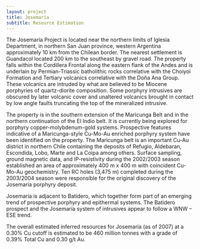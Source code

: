 ```yaml
---
layout: project
title: Josemaría
subtitle: Resource Estimation
---
```


The Josemaría Project is located near the northern limits of Iglesia
Department, in northern San Juan province, western Argentina
approximately 10 km from the Chilean border. The nearest settlement is
Guandacol located 200 km to the southeast by gravel road. The property
falls within the Cordillera Frontal along the eastern flank of the Andes
and is underlain by Permian-Triassic batholithic rocks correlative with
the Choiyoi Formation and Tertiary volcanics correlative with the Doña
Ana Group. These volcanics are intruded by what are believed to be
Miocene porphyries of quartz-diorite composition. Some porphyry
intrusives are obscured by later volcanic cover and unaltered volcanics
brought in contact by low angle faults truncating the top of the
mineralized intrusive.

The property is in the southern extension of the Maricunga Belt and in
the northern continuation of the El Indio belt. It is currently being
explored for porphyry copper-molybdenum-gold systems. Prospective
features indicative of a Maricunga-style Cu-Mo-Au enriched porphyry
system have been identified on the property. The Maricunga belt is an
important Cu-Au district in northern Chile containing the deposits of
Refugio, Aldebaran, Escondida, Lobo, Marte and La Coipa among others.
Surface sampling, ground magnetic data, and IP-resistivity during the
2002/2003 season established an area of approximately 400 m x 400 m with
coincident Cu-Mo-Au geochemistry. Ten RC holes (3,475 m) completed
during the 2003/2004 season were responsible for the original discovery
of the Josemaria porphyry deposit.

Josemaría is adjacent to Batidero, which together form part of an
emerging trend of prospective porphyry and epithermal systems. The
Batidero prospect and the Josemaría system of intrusives appear to
follow a WNW – ESE trend.

The overall estimated inferred resources for Josemaria (as of 2007) at a
0.30% Cu cutoff is estimated to be 460 million tonnes with a grade of
0.39% Total Cu and 0.30 g/t Au.
